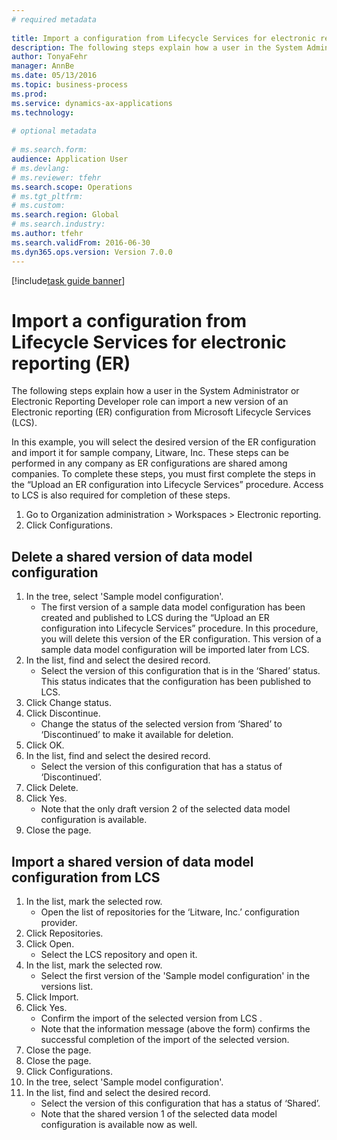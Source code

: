 ```yaml
--- 
# required metadata 
 
title: Import a configuration from Lifecycle Services for electronic reporting (ER)
description: The following steps explain how a user in the System Administrator or Electronic Reporting Developer role can import a new version of an Electronic reporting (ER) configuration from Microsoft Lifecycle Services (LCS). 
author: TonyaFehr 
manager: AnnBe 
ms.date: 05/13/2016
ms.topic: business-process 
ms.prod:  
ms.service: dynamics-ax-applications 
ms.technology:  
 
# optional metadata 
 
# ms.search.form:   
audience: Application User 
# ms.devlang:  
# ms.reviewer: tfehr 
ms.search.scope: Operations 
# ms.tgt_pltfrm:  
# ms.custom:  
ms.search.region: Global
# ms.search.industry: 
ms.author: tfehr 
ms.search.validFrom: 2016-06-30 
ms.dyn365.ops.version: Version 7.0.0 
---
```


[!include[task guide banner](.../includes/task-guide-banner.md)]

# Import a configuration from Lifecycle Services for electronic reporting (ER)

The following steps explain how a user in the System Administrator or Electronic Reporting Developer role can import a new version of an Electronic reporting (ER) configuration from Microsoft Lifecycle Services (LCS).
In this example, you will select the desired version of the ER configuration and import it for sample company, Litware, Inc. These steps can be performed in any company as ER configurations are shared among companies. To complete these steps, you must first complete the steps in the “Upload an ER configuration into Lifecycle Services” procedure. Access to LCS is also required for completion of these steps.

1. Go to Organization administration > Workspaces > Electronic reporting.
2. Click Configurations.

## Delete a shared version of data model configuration
1. In the tree, select 'Sample model configuration'.
    * The first version of a sample data model configuration has been created and published to LCS during the “Upload an ER configuration into Lifecycle Services” procedure. In this procedure, you will delete this version of the ER configuration. This version of a sample data model configuration will be imported later from LCS.  
2. In the list, find and select the desired record.
    * Select the version of this configuration that is in the ‘Shared’ status. This status indicates that the configuration has been published to LCS.  
3. Click Change status.
4. Click Discontinue.
    * Change the status of the selected version from ‘Shared’ to ‘Discontinued’ to make it available for deletion.  
5. Click OK.
6. In the list, find and select the desired record.
    * Select the version of this configuration that has a status of ‘Discontinued’.  
7. Click Delete.
8. Click Yes.
    * Note that the only draft version 2 of the selected data model configuration is available.  
9. Close the page.

## Import a shared version of data model configuration from LCS
1. In the list, mark the selected row.
    * Open the list of repositories for the ‘Litware, Inc.’ configuration provider.  
2. Click Repositories.
3. Click Open.
    * Select the LCS repository and open it.  
4. In the list, mark the selected row.
    * Select the first version of the 'Sample model configuration' in the versions list.  
5. Click Import.
6. Click Yes.
    * Confirm the import of the selected version from LCS .  
    * Note that the information message (above the form) confirms the successful completion of the import of the selected version.  
7. Close the page.
8. Close the page.
9. Click Configurations.
10. In the tree, select 'Sample model configuration'.
11. In the list, find and select the desired record.
    * Select the version of this configuration that has a status of ‘Shared’.  
    * Note that the shared version 1 of the selected data model configuration is available now as well.  

